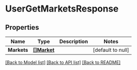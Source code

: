 # UserGetMarketsResponse

## Properties
Name | Type | Description | Notes
------------ | ------------- | ------------- | -------------
**Markets** | [**[]Market**](Market.md) |  | [default to null]

[[Back to Model list]](../README.md#documentation-for-models) [[Back to API list]](../README.md#documentation-for-api-endpoints) [[Back to README]](../README.md)

